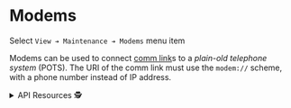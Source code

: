 # Modems

Select `View ➔ Maintenance ➔ Modems` menu item

Modems can be used to connect [comm link]s to a *plain-old telephone system*
(POTS).  The URI of the comm link must use the `modem://` scheme, with a
phone number instead of IP address.

<details>
<summary>API Resources 🕵️ </summary>

* `iris/api/modem` (primary)
* `iris/api/modem/{name}`

| Access       | Primary    | Secondary   |
|--------------|------------|-------------|
| 👁️  View      | name       |             |
| 💡 Manage    | enabled    | timeout\_ms |
| 🔧 Configure |            | uri, config |

</details>


[comm link]: comm_links.html
